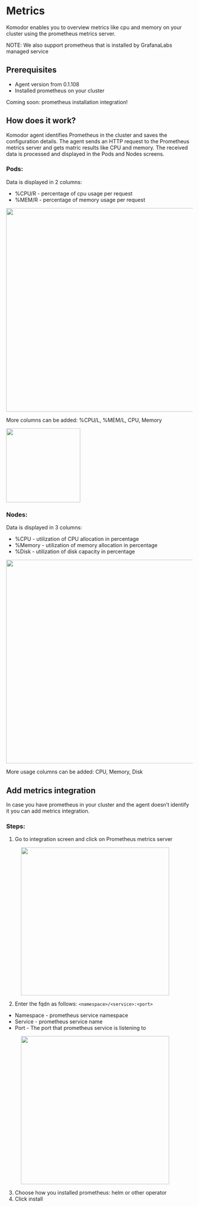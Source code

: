 # Metrics

Komodor enables you to overview metrics like cpu and memory on your cluster using the prometheus metrics server. 

NOTE: We also support prometheus that is installed by GrafanaLabs managed service

## Prerequisites

- Agent version from 0.1.108
- Installed prometheus on your cluster

Coming soon: prometheus installation integration!

## How does it work?

Komodor agent identifies Prometheus in the cluster and saves the configuration details.
The agent sends an HTTP request to the Prometheus metrics server and gets matric results like CPU and memory. The received data is processed and displayed in the Pods and Nodes screens.

### Pods:

Data is displayed in 2 columns:

- %CPU/R - percentage of cpu usage per request
- %MEM/R - percentage of memory usage per request

<img src="./img/pod_metrics.png" width="550">

More columns can be added: %CPU/L, %MEM/L, CPU, Memory

<img src="./img/metrics_columns.png" width="200">

### Nodes:

Data is displayed in 3 columns:

- %CPU - utilization of CPU allocation in percentage
- %Memory - utilization of memory allocation in percentage
- %Disk - utilization of disk capacity in percentage

<img src="./img/node_metrics.png" width="550">

More usage columns can be added: CPU, Memory, Disk

## Add metrics integration

In case you have prometheus in your cluster and the agent doesn’t identify it you can add metrics integration.

### Steps:

1. Go to integration screen and click on Prometheus metrics server

<figure>
    <img src="./img/prometheus_metrics_icon.png" width="400">
</figure>

2. Enter the fqdn as follows: `<namespace>/<service>:<port>`

- Namespace - prometheus service namespace
- Service - prometheus service name
- Port - The port that prometheus service is listening to
<figure>
    <img src="./img/prometheus_metrics.png" width="400">
</figure>

3. Choose how you installed prometheus: helm or other operator
4. Click install
